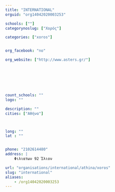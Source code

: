 ```yaml
---
title: "INTERNATIONAL"
orguid: "org14042020003253"

schools: [""]
categorynoslug: ["Χορός"]

categories: ["xoros"]


org_facebook: "no"

org_website: ["http://www.asters.gr/"]







count_schools: ""
logo: ""

description: ""
cities: ["Αθήνα"]



long: ""
lat : ""


phone: "2102614480"
address: |
    Φιλιατων 92 Ίλιον

url: "organisations/international/athina/xoros"
slug: "international"
aliases:
    - /org14042020003253
---
```



